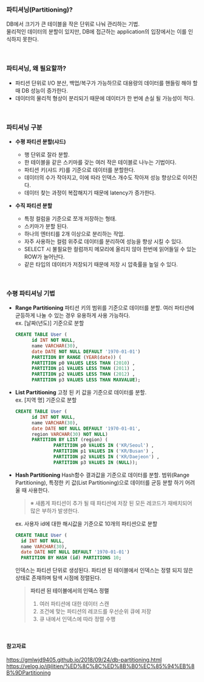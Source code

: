 ### 파티셔닝(Partitioning)?
DB에서 크기가 큰 테이블을 작은 단위로 나눠 관리하는 기법. <br/>
물리적인 데이터의 분할이 있지만, DB에 접근하는 application의 입장에서는 이를 인식하지 못한다.

<br/>

### 파티셔닝, 왜 필요할까?
- 파티션 단위로 I/O 분산, 백업/복구가 가능하므로 대용량의 데이터를 핸들링 해야 할 때 DB 성능이 증가한다.
- 데이터의 물리적 형상이 분리되기 때문에 데이터가 한 번에 손실 될 가능성이 적다.

<br/>

### 파티셔닝 구분
- **수평 파티션 분할(샤드)**
  - 행 단위로 잘라 분할.
  - 한 테이블을 같은 스키마를 갖는 여러 작은 테이블로 나누는 기법이다.
  - 파티션 키(샤드 키)를 기준으로 데이터를 분할한다.
  - 데이터의 수가 작아지고, 이에 따라 인덱스 개수도 작아져 성능 향상으로 이어진다.
  - 데이터 찾는 과정이 복잡해지기 때문에 latency가 증가한다.

- **수직 파티션 분할**
  - 특정 컬럼을 기준으로 쪼개 저장하는 형태. 
  - 스키마가 분할 된다.
  - 하나의 엔터티를 2개 이상으로 분리하는 작업.
  - 자주 사용하는 컬럼 위주로 데이터를 분리하여 성능을 향상 시킬 수 있다.
  - SELECT 시 불필요한 컬럼까지 메모리에 올리지 않아 한번에 읽어들일 수 있는 ROW가 늘어난다.
  - 같은 타입의 데이터가 저장되기 때문에 저장 시 압축률을 높일 수 있다.
  
<br/>

### 수평 파티셔닝 기법
- **Range Partitioning**
  파티션 키의 범위를 기준으로 데이터를 분할.
  여러 파티션에 균등하게 나눌 수 있는 경우 유용하게 사용 가능하다.<br/>
  ex. [날짜(년도)] 기준으로 분할
  
  ```sql
  CREATE TABLE User (
    	id INT NOT NULL,
    	name VARCHAR(30),
    	date DATE NOT NULL DEFAULT '1970-01-01') 
    	PARTITION BY RANGE (YEAR(date)) (
  		PARTITION p0 VALUES LESS THAN (2010) ,
  		PARTITION p1 VALUES LESS THAN (2011) ,
  		PARTITION p2 VALUES LESS THAN (2012) ,
  		PARTITION p3 VALUES LESS THAN MAXVALUE);
  ```
  
- **List Partitioning**
  고정 된 키 값을 기준으로 데이터를 분할. <br/>
  ex. [지역 명] 기준으로 분할
  ```sql
  CREATE TABLE User (
    	id INT NOT NULL,
    	name VARCHAR(30),
    	date DATE NOT NULL DEFAULT '1970-01-01',
    	region VARCHAR(30) NOT NULL) 
    	PARTITION BY LIST (region) (
                PARTITION p0 VALUES IN ('KR/Seoul') ,
                PARTITION p1 VALUES IN ('KR/Busan') ,
                PARTITION p2 VALUES IN ('KR/Daejeon') ,
                PARTITION p3 VALUES IN (NULL));
  ```
  
- **Hash Partitioning**
  Hash함수 결과값을 기준으로 데이터를 분할.
  범위(Range Partitioning), 특정한 키 값(List Partitioning)으로 데이터를 균등 분할 하기 어려울 때 사용한다.
  
  >※ 새롭게 파티션이 추가 될 때 파티션에 저장 된 모든 레코드가 재배치되어 많은 부하가 발생한다.
  
  ex. 사용자 id에 대한 해시값을 기준으로 10개의 파티션으로 분할
  ```sql
  CREATE TABLE User (
  	id INT NOT NULL,
  	name VARCHAR(30),
  	date DATE NOT NULL DEFAULT '1970-01-01') 
  	PARTITION BY HASH (id) PARTITIONS 10;
  ```
  
  인덱스는 파티션 단위로 생성된다.
  파티션 된 테이블에서 인덱스는 정렬 되지 않은 상태로 존재하며 탐색 시점에 정렬된다.
  > **파티션 된 테이블에서의 인덱스 정렬**
  > 
  >1. 여러 파티션에 대한 데이터 스캔
  >2. 조건에 맞는 파티션의 레코드를 우선순위 큐에 저장
  >3. 큐 내에서 인덱스에 따라 정렬 수행    

<br/>      

#### 참고자료

https://gmlwjd9405.github.io/2018/09/24/db-partitioning.html
https://velog.io/@litien/%ED%8C%8C%ED%8B%B0%EC%85%94%EB%8B%9DPartitioning

